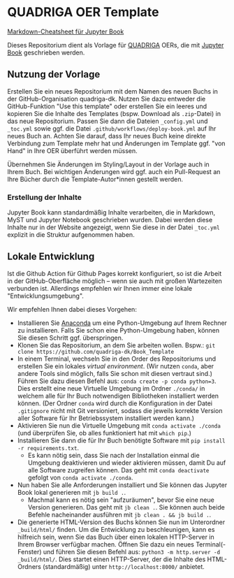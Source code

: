 # QUADRIGA OER Template

[Markdown-Cheatsheet für Jupyter Book](https://jupyterbook.org/en/stable/reference/cheatsheet.html)

Dieses Repositorium dient als Vorlage für [QUADRIGA](https://quadriga-dk.github.io) OERs, die mit [Jupyter Book](https://jupyterbook.org) geschrieben werden.

## Nutzung der Vorlage

Erstellen Sie ein neues Repositorium mit dem Namen des neuen Buchs in der GitHub-Organisation quadriga-dk. Nutzen Sie dazu entweder die GitHub-Funktion "Use this template" oder erstellen Sie ein leeres und kopieren Sie die Inhalte des Templates (bspw. Download als `.zip`-Datei) in das neue Repositorium. Passen Sie dann die Dateien `_config.yml` und `_toc.yml` sowie ggf. die Datei `.github/workflows/deploy-book.yml` auf Ihr neues Buch an. Achten Sie darauf, dass Ihr neues Buch keine direkte Verbindung zum Template mehr hat und Änderungen im Template ggf. "von Hand" in Ihre OER überführt werden müssen.

Übernehmen Sie Änderungen im Styling/Layout in der Vorlage auch in Ihrem Buch. Bei wichtigen Änderungen wird ggf. auch ein Pull-Request an Ihre Bücher durch die Template-Autor\*innen gestellt werden.

### Erstellung der Inhalte

Jupyter Book kann standardmäßig Inhalte verarbeiten, die in Markdown, MyST und Jupyter Notebook geschrieben wurden. Dabei werden diese Inhalte nur in der Website angezeigt, wenn Sie diese in der Datei `_toc.yml` explizit in die Struktur aufgenommen haben.

## Lokale Entwicklung

Ist die Github Action für Github Pages korrekt konfiguriert, so ist die Arbeit in der GitHub-Oberfläche möglich – wenn sie auch mit großen Wartezeiten verbunden ist. Allerdings empfehlen wir Ihnen immer eine lokale "Entwicklungsumgebung".

Wir empfehlen Ihnen dabei dieses Vorgehen:
- Installieren Sie [Anaconda](https://www.anaconda.com/download) um eine Python-Umgebung auf Ihrem Rechner zu installieren. Falls Sie schon eine Python-Umgebung haben, können Sie diesen Schritt ggf. überspringen.
- Klonen Sie das Repositorium, an dem Sie arbeiten wollen. Bspw.: `git clone https://github.com/quadriga-dk/Book_Template`
- In einem Terminal, wechseln Sie in den Order des Repositoriums und erstellen Sie ein lokales *virtual environment*. (Wir nutzen `conda`, aber andere Tools sind möglich, falls Sie schon mit diesen vertraut sind.) Führen Sie dazu diesen Befehl aus: `conda create -p conda python=3`. Dies erstellt eine neue Virtuelle Umgebung im Ordner `./conda/` in welchem alle für Ihr Buch notwendigen Bibliotheken installiert werden können. (Der Ordner `conda` wird durch die Konfiguration in der Datei `.gitignore` nicht mit Git versioniert, sodass die jeweils korrekte Version aller Software für Ihr Betriebssystem installiert werden kann.)
- Aktivieren Sie nun die Virtuelle Umgebung mit `conda activate ./conda` (und überprüfen Sie, ob alles funktioniert hat mit `which pip`.)
- Installieren Sie dann die für Ihr Buch benötigte Software mit `pip install -r requirements.txt`.
  - Es kann nötig sein, dass Sie nach der Installation einmal die Umgebung deaktivieren und wieder aktivieren müssen, damit Du auf alle Software zugreifen können. Das geht mit `conda deactivate` gefolgt von `conda activate ./conda`.
- Nun haben Sie alle Anforderungen installiert und Sie können das Jupyter Book lokal generieren mit `jb build .`.
  - Machmal kann es nötig sein "aufzuräumen", bevor Sie eine neue Version generieren. Das geht mit `jb clean .`. Sie können auch beide Befehle nacheinander ausführen mit `jb clean . && jb build .`.
- Die generierte HTML-Version des Buchs können Sie nun im Unterordner `_build/html/` finden. Um die Entwicklung zu beschleunigen, kann es hilfreich sein, wenn Sie das Buch über einen lokalen HTTP-Server in Ihrem Browser verfügbar machen. Öffnen Sie dazu ein neues Terminal(-Fenster) und führen Sie diesen Befehl aus: `python3 -m http.server -d _build/html/`. Dies startet einen HTTP-Server, der die Inhalte des HTML-Ordners (standardmäßig) unter `http://localhost:8000/` anbietet.
